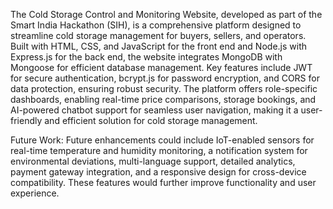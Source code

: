The Cold Storage Control and Monitoring Website, developed as part of the Smart India Hackathon (SIH), is a comprehensive platform designed to streamline cold storage management for buyers, sellers, and operators. Built with HTML, CSS, and JavaScript for the front end and Node.js with Express.js for the back end, the website integrates MongoDB with Mongoose for efficient database management. Key features include JWT for secure authentication, bcrypt.js for password encryption, and CORS for data protection, ensuring robust security. The platform offers role-specific dashboards, enabling real-time price comparisons, storage bookings, and AI-powered chatbot support for seamless user navigation, making it a user-friendly and efficient solution for cold storage management.

Future Work:
Future enhancements could include IoT-enabled sensors for real-time temperature and humidity monitoring, a notification system for environmental deviations, multi-language support, detailed analytics, payment gateway integration, and a responsive design for cross-device compatibility. These features would further improve functionality and user experience.



